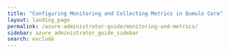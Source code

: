 ```yaml
---
title: "Configuring Monitoring and Collecting Metrics in Qumulo Core"
layout: landing_page
permalink: /azure-administrator-guide/monitoring-and-metrics/
sidebar: azure_administrator_guide_sidebar
search: exclude
---
```

